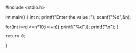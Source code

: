 
#include <stdio.h>

int main()
{
    int n;
    printf("Enter the value :");
    scanf("%d",&n);
    
for(int i=n;i<=n*10;i=i+n){
    printf("%d",i);
    printf("\n");
}

    return 0;
}


